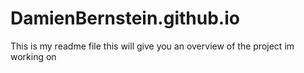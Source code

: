 # DamienBernstein.github.io
This is my readme file this will give you an overview of the project im working on 

